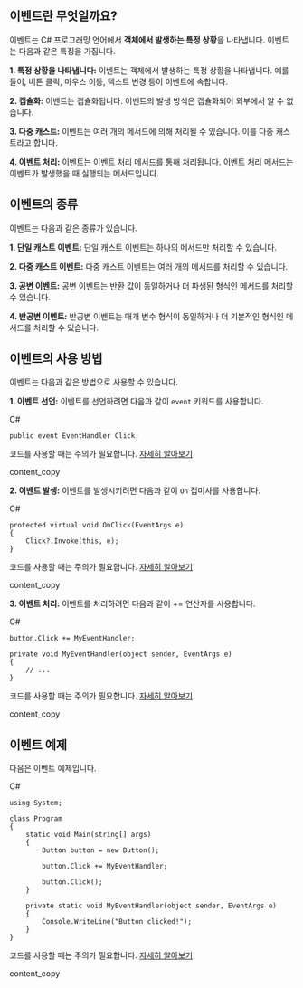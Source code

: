 ## 이벤트란 무엇일까요?

이벤트는 C# 프로그래밍 언어에서 **객체에서 발생하는 특정 상황**을 나타냅니다. 이벤트는 다음과 같은 특징을 가집니다.

**1. 특정 상황을 나타냅니다:** 이벤트는 객체에서 발생하는 특정 상황을 나타냅니다. 예를 들어, 버튼 클릭, 마우스 이동, 텍스트 변경 등이 이벤트에 속합니다.

**2. 캡슐화:** 이벤트는 캡슐화됩니다. 이벤트의 발생 방식은 캡슐화되어 외부에서 알 수 없습니다.

**3. 다중 캐스트:** 이벤트는 여러 개의 메서드에 의해 처리될 수 있습니다. 이를 다중 캐스트라고 합니다.

**4. 이벤트 처리:** 이벤트는 이벤트 처리 메서드를 통해 처리됩니다. 이벤트 처리 메서드는 이벤트가 발생했을 때 실행되는 메서드입니다.

## 이벤트의 종류

이벤트는 다음과 같은 종류가 있습니다.

**1. 단일 캐스트 이벤트:** 단일 캐스트 이벤트는 하나의 메서드만 처리할 수 있습니다.

**2. 다중 캐스트 이벤트:** 다중 캐스트 이벤트는 여러 개의 메서드를 처리할 수 있습니다.

**3. 공변 이벤트:** 공변 이벤트는 반환 값이 동일하거나 더 파생된 형식인 메서드를 처리할 수 있습니다.

**4. 반공변 이벤트:** 반공변 이벤트는 매개 변수 형식이 동일하거나 더 기본적인 형식인 메서드를 처리할 수 있습니다.

## 이벤트의 사용 방법

이벤트는 다음과 같은 방법으로 사용할 수 있습니다.

**1. 이벤트 선언:** 이벤트를 선언하려면 다음과 같이 `event` 키워드를 사용합니다.

C#

```
public event EventHandler Click;
```

코드를 사용할 때는 주의가 필요합니다. [자세히 알아보기](https://bard.google.com/faq#coding)

content_copy

**2. 이벤트 발생:** 이벤트를 발생시키려면 다음과 같이 `On` 접미사를 사용합니다.

C#

```
protected virtual void OnClick(EventArgs e)
{
    Click?.Invoke(this, e);
}
```

코드를 사용할 때는 주의가 필요합니다. [자세히 알아보기](https://bard.google.com/faq#coding)

content_copy

**3. 이벤트 처리:** 이벤트를 처리하려면 다음과 같이 += 연산자를 사용합니다.

C#

```
button.Click += MyEventHandler;

private void MyEventHandler(object sender, EventArgs e)
{
    // ...
}
```

코드를 사용할 때는 주의가 필요합니다. [자세히 알아보기](https://bard.google.com/faq#coding)

content_copy

## 이벤트 예제

다음은 이벤트 예제입니다.

C#

```
using System;

class Program
{
    static void Main(string[] args)
    {
        Button button = new Button();

        button.Click += MyEventHandler;

        button.Click();
    }

    private static void MyEventHandler(object sender, EventArgs e)
    {
        Console.WriteLine("Button clicked!");
    }
}
```

코드를 사용할 때는 주의가 필요합니다. [자세히 알아보기](https://bard.google.com/faq#coding)

content_copy

